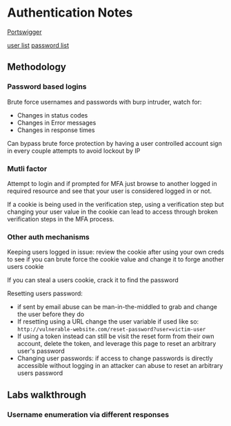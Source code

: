 # Authentication Notes 

[Portswigger](https://portswigger.net/web-security/authentication)

[user list](https://portswigger.net/web-security/authentication/auth-lab-usernames)
[password list](https://portswigger.net/web-security/authentication/auth-lab-passwords)

## Methodology

### Password based logins

Brute force usernames and passwords with burp intruder, watch for:
- Changes in status codes
- Changes in Error messages
- Changes in response times

Can bypass brute force protection by having a user controlled account sign in every couple attempts to avoid lockout by IP

### Mutli factor 

Attempt to login and if prompted for MFA just browse to another logged in required resource and see that your user is considered logged in or not.

If a cookie is being used in the verification step, using a verification step but changing your user value in the cookie can lead to access through broken verification steps in the MFA process.

### Other auth mechanisms

Keeping users logged in issue: review the cookie after using your own creds to see if you can brute force the cookie value and change it to forge another users cookie

If you can steal a users cookie, crack it to find the password

Resetting users password: 
- if sent by email abuse can be man-in-the-middled to grab and change the user before they do
- If resetting using a URL change the user variable if used like so: `http://vulnerable-website.com/reset-password?user=victim-user`
- If using a token instead can still be visit the reset form from their own account, delete the token, and leverage this page to reset an arbitrary user's password
- Changing user passwords: if access to change passwords is directly accessible without logging in an attacker can abuse to reset an arbitrary users password

## Labs walkthrough

### Username enumeration via different responses

